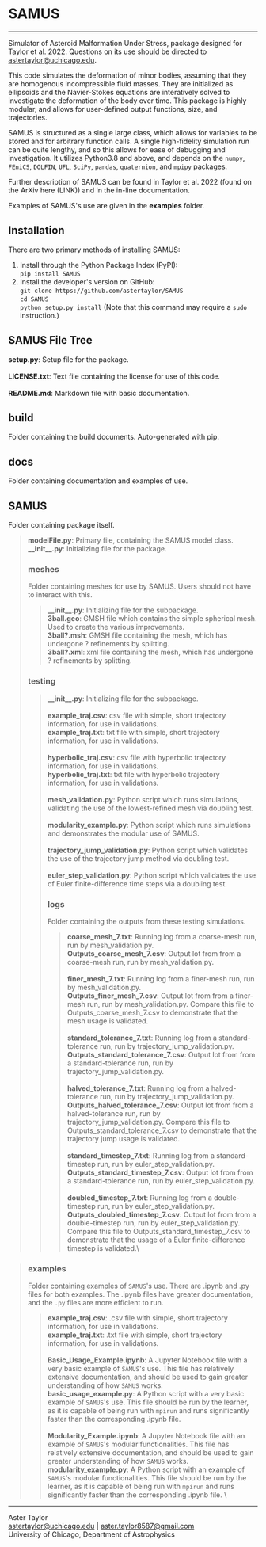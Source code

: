 # SAMUS
---
Simulator of Asteroid Malformation Under Stress, package designed for Taylor et al. 2022. Questions on its use should be directed to astertaylor@uchicago.edu.

This code simulates the deformation of minor bodies, assuming that they are homogenous incompressible fluid masses. They are initialized as ellipsoids and the Navier-Stokes equations are interatively solved to investigate the deformation of the body over time. This package is highly modular, and allows for user-defined output functions, size, and trajectories. 

SAMUS is structured as a single large class, which allows for variables to be stored and for arbitrary function calls. A single high-fidelity simulation run can be quite lengthy, and so this allows for ease of debugging and investigation. It utilizes Python3.8 and above, and depends on the `numpy`, `FEniCS`, `DOLFIN`, `UFL`, `SciPy`, `pandas`, `quaternion`, and `mpipy` packages. 

Further description of SAMUS can be found in Taylor et al. 2022 (found on the ArXiv here (LINK)) and in the in-line documentation.

Examples of SAMUS's use are given in the **examples** folder. 

## Installation
There are two primary methods of installing SAMUS:
1) Install through the Python Package Index (PyPI):\
`pip install SAMUS`
2) Install the developer's version on GitHub:\
`git clone https://github.com/astertaylor/SAMUS`\
`cd SAMUS`\
`python setup.py install` (Note that this command may require a `sudo` instruction.)


SAMUS File Tree
---

**setup.py**: Setup file for the package.\
\
**LICENSE.txt**: Text file containing the license for use of this code.\
\
**README.md**: Markdown file with basic documentation.

## build
Folder containing the build documents. Auto-generated with pip.

## docs
Folder containing documentation and examples of use.

## SAMUS
Folder containing package itself. 
>**modelFile.py**: Primary file, containing the SAMUS model class. 
>\
>**\_\_init\_\_.py**: Initializing file for the package. 
>
> ### meshes
> Folder containing meshes for use by SAMUS. Users should not have to interact with this. 
>> **\_\_init\_\_.py**: Initializing file for the subpackage. 
>> \
>> **3ball.geo**: GMSH file which contains the simple spherical mesh. Used to create the various improvements.
>> \
>> **3ball?.msh**: GMSH file containing the mesh, which has undergone ? refinements by splitting. 
>> \
>> **3ball?.xml**: xml file containing the mesh, which has undergone ? refinements by splitting. 
>> 
> ### testing
>> **\_\_init\_\_.py**: Initializing file for the subpackage. \
>> \
>> **example\_traj.csv**: csv file with simple, short trajectory information, for use in validations. \
>> **example\_traj.txt**: txt file with simple, short trajectory information, for use in validations. \
>> \
>> **hyperbolic\_traj.csv**: csv file with hyperbolic trajectory information, for use in validations. \
>> **hyperbolic\_traj.txt**: txt file with hyperbolic trajectory information, for use in validations. \
>> \
>> **mesh_validation.py**: Python script which runs simulations, validating the use of the lowest-refined mesh via doubling test.\
>> \
>> **modularity_example.py**: Python script which runs simulations and demonstrates the modular use of SAMUS.\
>> \
>> **trajectory_jump_validation.py**: Python script which validates the use of the trajectory jump method via doubling test.\
>> \
>> **euler_step_validation.py**: Python script which validates the use of Euler finite-difference time steps via a doubling test.
>>
>> ### logs
>> Folder containing the outputs from these testing simulations. 
>>> **coarse\_mesh\_7.txt**: Running log from a coarse-mesh run, run by mesh_validation.py.\
>>> **Outputs\_coarse\_mesh\_7.csv**: Output lot from from a coarse-mesh run, run by mesh_validation.py.\
>>> \
>>> **finer\_mesh\_7.txt**: Running log from a finer-mesh run, run by mesh_validation.py.\
>>> **Outputs\_finer\_mesh\_7.csv**: Output lot from from a finer-mesh run, run by mesh_validation.py. Compare this file to Outputs_coarse_mesh_7.csv to demonstrate that the mesh usage is validated.\
>>> \
>>> **standard\_tolerance\_7.txt**: Running log from a standard-tolerance run, run by trajectory\_jump\_validation.py.\
>>> **Outputs\_standard\_tolerance\_7.csv**: Output lot from from a standard-tolerance run, run by trajectory\_jump\_validation.py.\
>>> \
>>> **halved\_tolerance\_7.txt**: Running log from a halved-tolerance run, run by trajectory\_jump\_validation.py.\
>>> **Outputs\_halved\_tolerance\_7.csv**: Output lot from from a halved-tolerance run, run by trajectory\_jump\_validation.py. Compare this file to Outputs\_standard\_tolerance\_7.csv to demonstrate that the trajectory jump usage is validated.\
>>> \
>>> **standard\_timestep\_7.txt**: Running log from a standard-timestep run, run by euler\_step\_validation.py.\
>>> **Outputs\_standard\_timestep\_7.csv**: Output lot from from a standard-tolerance run, run by euler\_step\_validation.py.\
>>> \
>>> **doubled\_timestep\_7.txt**: Running log from a double-timestep run, run by euler\_step\_validation.py.\
>>> **Outputs\_doubled\_timestep\_7.csv**: Output lot from from a double-timestep run, run by euler\_step\_validation.py. Compare this file to Outputs\_standard\_timestep\_7.csv to demonstrate that the usage of a Euler finite-difference timestep is validated.\

> ### examples
> Folder containing examples of `SAMUS`'s use. There are .ipynb and .py files for both examples. The .ipynb files have greater documentation, and the `.py` files are more efficient to run. 
>> **example\_traj.csv**: .csv file with simple, short trajectory information, for use in validations. \
>> **example\_traj.txt**: .txt file with simple, short trajectory information, for use in validations. \
>> \
>> **Basic\_Usage\_Example.ipynb**: A Jupyter Notebook file with a very basic example of `SAMUS`'s use. This file has relatively extensive documentation, and should be used to gain greater understanding of how `SAMUS` works. \
>> **basic\_usage\_example.py**: A Python script with a very basic example of `SAMUS`'s use. This file should be run by the learner, as it is capable of being run with `mpirun` and runs significantly faster than the corresponding .ipynb file. \
>> \
>> **Modularity\_Example.ipynb**: A Jupyter Notebook file with an example of `SAMUS`'s modular functionalities. This file has relatively extensive documentation, and should be used to gain greater understanding of how `SAMUS` works. \
>> **modularity\_example.py**: A Python script with an example of `SAMUS`'s modular functionalities. This file should be run by the learner, as it is capable of being run with `mpirun` and runs significantly faster than the corresponding .ipynb file. \

---
Aster Taylor\
astertaylor@uchicago.edu | aster.taylor8587@gmail.com\
University of Chicago, Department of Astrophysics
